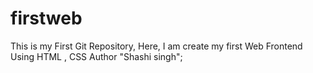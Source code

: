 # firstweb
This is my First Git Repository, Here, I am create my first Web Frontend Using HTML  , CSS
Author "Shashi singh";
